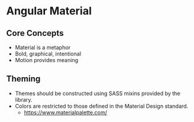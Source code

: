# Angular Material
## Core Concepts
* Material is a metaphor
* Bold, graphical, intentional
* Motion provides meaning

## Theming
* Themes should be constructed using SASS mixins provided by the library.
* Colors are restricted to those defined in the Material Design standard.
   * https://www.materialpalette.com/
